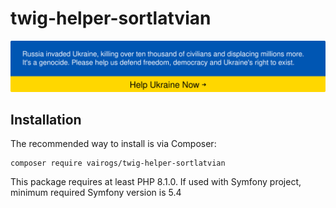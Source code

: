 # twig-helper-sortlatvian

[![Stand With Ukraine](https://raw.githubusercontent.com/vshymanskyy/StandWithUkraine/main/banner2-direct.svg)](https://vshymanskyy.github.io/StandWithUkraine)

Installation
------------

The recommended way to install is via Composer:

```
composer require vairogs/twig-helper-sortlatvian
```

This package requires at least PHP 8.1.0. If used with Symfony project, minimum required Symfony version is 5.4

